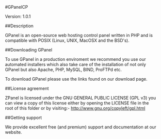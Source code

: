 #GPanelCP

Version: 1.0.1

##Description

GPanel is an open-source web hosting control panel written in PHP and is compatible with POSIX (Linux, UNIX, MacOSX and the BSD's).

##Downloading GPanel

To use GPanel in a production enviroment we recommend you use our automated installers which also take care of the installation of not only GPanel but also Apache, PHP, MySQL, BIND, ProFTPd etc.

To download GPanel please use the links found on our download page.

##License agreement

ZPanel is licensed under the GNU GENERAL PUBLIC LICENSE (GPL v3) you can view a copy of this license either by opening the LICENSE file in the root of this folder or by visiting:- http://www.gnu.org/copyleft/gpl.html

##Getting support

We provide excellent free (and premium) support and documentation at our website.
